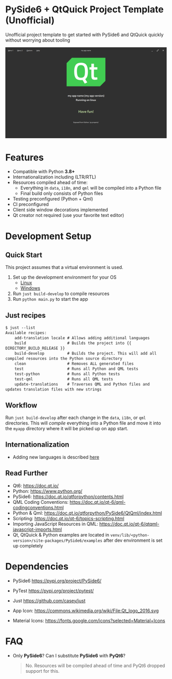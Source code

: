 # PySide6 + QtQuick Project Template (Unofficial)

Unofficial project template to get started with PySide6 and QtQuick quickly without worrying about tooling

![screenshot](docs/picture.png)

# Features

* Compatible with Python **3.8+**
* Internationalization including (LTR/RTL)
* Resources compiled ahead of time:
    * Everything in `data`, `i18n`, and `qml` will be compiled into a Python file
    * Final build only consists of Python files
* Testing preconfigured (Python + Qml)
* CI preconfigured
* Client side window decorations implemented
* Qt creator not required (use your favorite text editor)

# Development Setup

## Quick Start

This project assumes that a virtual environment is used.

1. Set up the development environment for your OS
    * [Linux](docs/dev-setup-linux.md)
    * [Windows](docs/dev-setup-windows.md)
2. Run `just build-develop` to compile resources
3. Run `python main.py` to start the app

## Just recipes

```just
$ just --list
Available recipes:
    add-translation locale # Allows adding additional languages
    build                  # Builds the project into {{ DIRECTORY_BUILD_RELEASE }}
    build-develop          # Builds the project. This will add all compiled resources into the Python source directory
    clean                  # Removes ALL generated files
    test                   # Runs all Python and QML tests
    test-python            # Runs all Python tests
    test-qml               # Runs all QML tests
    update-translations    # Traverses QML and Python files and updates translation files with new strings
```

## Workflow

Run `just build-develop` after each change in the `data`, `i18n`, or `qml` directories.
This will *compile* everything into a Python file and move it into the `myapp` directory
where it will be picked up on app start.

## Internationalization

* Adding new languages is described [here](docs/internationalization.md)

## Read Further

* Qt6: https://doc.qt.io/
* Python: https://www.python.org/
* PySide6: https://doc.qt.io/qtforpython/contents.html
* QML Coding Conventions: https://doc.qt.io/qt-6/qml-codingconventions.html
* Python & Qml: https://doc.qt.io/qtforpython/PySide6/QtQml/index.html
* Scripting: https://doc.qt.io/qt-6/topics-scripting.html
* Importing JavaScript Resources in QML: https://doc.qt.io/qt-6/qtqml-javascript-imports.html
* Qt, QtQuick & Python examples are located in `venv/lib/<python-version>/site-packages/PySide6/examples`
  after dev environment is set up completely

# Dependencies

* PySide6 https://pypi.org/project/PySide6/
* PyTest https://pypi.org/project/pytest/
* Just https://github.com/casey/just

* App Icon: https://commons.wikimedia.org/wiki/File:Qt_logo_2016.svg
* Material Icons: https://fonts.google.com/icons?selected=Material+Icons

# FAQ

* Only **PySide6**? Can I substitute **PySide6** with **PyQt6**?
  > No. Resources will be compiled ahead of time and PyQt6 dropped support for this.
